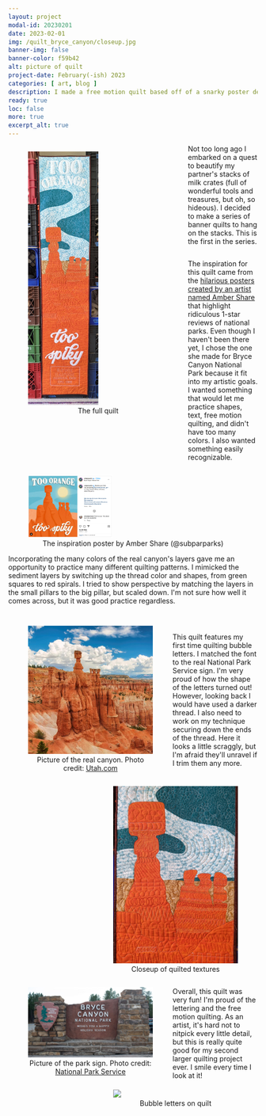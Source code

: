 ```yaml
---
layout: project
modal-id: 20230201
date: 2023-02-01
img: /quilt_bryce_canyon/closeup.jpg
banner-img: false
banner-color: f59b42
alt: picture of quilt
project-date: February(-ish) 2023
categories: [ art, blog ]
description: I made a free motion quilt based off of a snarky poster designed by Amber Share (@subparparks on Instagram)
ready: true
loc: false
more: true
excerpt_alt: true
---
```


<figure style="float:left; padding: 0em 0em 5em 0em;">
    <img style="width:50%; max-width:500px; height:auto;" src="/img/portfolio/quilt_bryce_canyon/banner.jpg">
    <figcaption style="text-align:center">The full quilt</figcaption>
</figure>

<p style="padding: 0 0em 1em 0em;">
Not too long ago I embarked on a quest to beautify my partner's stacks of milk crates (full of wonderful tools and treasures, but oh, so hideous). I decided to make a series of banner quilts to hang on the stacks. This is the first in the series.
</p>

<p style="padding: 0 0em 1em 0em;">
The inspiration for this quilt came from the <a href="https://www.nationalparktrips.com/national-park-stories/subpar-parks/">hilarious posters created by an artist named Amber Share</a> that highlight ridiculous 1-star reviews of national parks. Even though I haven't been there yet, I chose the one she made for Bryce Canyon National Park because it fit into my artistic goals. I wanted something that would let me practice shapes, text, free motion quilting, and didn't have too many colors. I also wanted something easily recognizable. 
</p>

<figure>
    <img style="width:40%; max-width:500px; height:auto;" src="/img/portfolio/quilt_bryce_canyon/poster.png">
    <figcaption style="text-align:center">The inspiration poster by Amber Share (@subparparks)</figcaption>
</figure>

<p style="padding: 0 0em 1em 0em;">
Incorporating the many colors of the real canyon's layers gave me an opportunity to practice many different quilting patterns. I mimicked the sediment layers by switching up the thread color and shapes, from green squares to red spirals. I tried to show perspective by matching the layers in the small pillars to the big pillar, but scaled down. I'm not sure how well it comes across, but it was good practice regardless.
</p>

<div class="row" style="clear:both;">
<figure style="float:left; width: 50%;">
    <img class="responsive img-proj-box" src="/img/portfolio/quilt_bryce_canyon/real_canyon.jpg">
    <figcaption style="text-align:center">Picture of the real canyon. Photo credit: <a href="https://www.utah.com/destinations/national-parks/bryce-canyon-national-park/?view=list&sort=qualityScore">Utah.com</a></figcaption>
</figure>
<figure style="float:right; width:50%;">
    <img class="responsive img-proj-box" src="/img/portfolio/quilt_bryce_canyon/closeup.jpg">
    <figcaption style="text-align:center">Closeup of quilted textures</figcaption>
</figure>
</div>

<p style="padding: 1em 0em 1em 0em;">
This quilt features my first time quilting bubble letters. I matched the font to the real National Park Service sign. I'm very proud of how the shape of the letters turned out! However, looking back I would have used a darker thread. I also need to work on my technique securing down the ends of the thread. Here it looks a little scraggly, but I'm afraid they'll unravel if I trim them any more.
</p>

<div class="row" style="clear:both;">
<figure style="float:left; width: 50%;">
    <img class="responsive img-proj-box" src="/img/portfolio/quilt_bryce_canyon/park_sign.jpg">
    <figcaption style="text-align:center">Picture of the park sign. Photo credit: <a href="https://www.nps.gov/places/000/bryce-canyon-park-entrance-sign.htm">National Park Service</a></figcaption>
</figure>
<figure style="float:right; width:50%;">
    <img class="responsive img-proj-box" src="/img/portfolio/quilt_bryce_canyon/words.jpg">
    <figcaption style="text-align:center">Bubble letters on quilt</figcaption>
</figure>
</div>

<p style="padding: 0 0em 1em 0em;">
Overall, this quilt was very fun! I'm proud of the lettering and the free motion quilting. As an artist, it's hard not to nitpick every little detail, but this is really quite good for my second larger quilting project ever. I smile every time I look at it!
</p>

